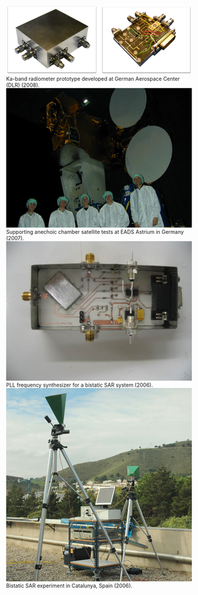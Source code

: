 <img src="/images/radiometer.png?raw=true"/>
Ka-band radiometer prototype developed at German Aerospace Center (DLR) (2008).

<img src="/images/DLR.JPG?raw=true"/>
Supporting anechoic chamber satellite tests at EADS Astrium in Germany (2007).

<img src="/images/PLL.jpg?raw=true"/>
PLL frequency synthesizer for a bistatic SAR system (2006).

<img src="/images/BistaticSar.JPG?raw=true"/>
Bistatic SAR experiment in Catalunya, Spain (2006).
